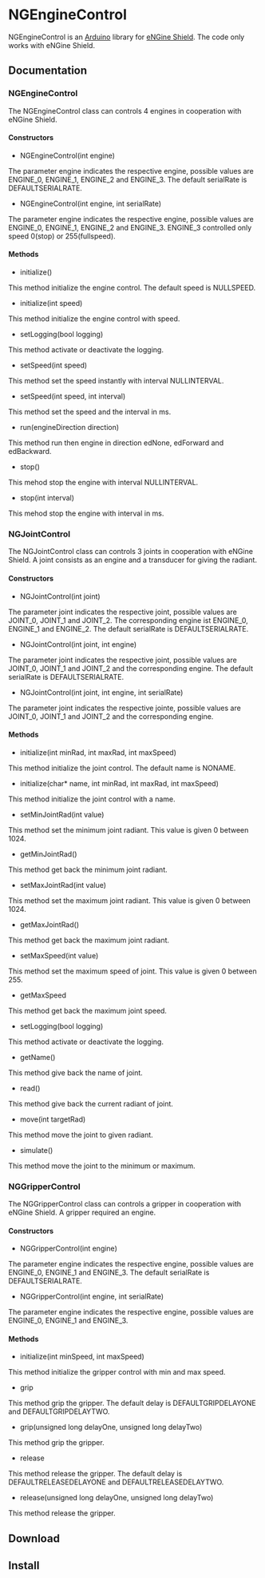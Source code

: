 #  NGEngineControl

NGEngineControl is an [Arduino](http://arduino.cc) library for [eNGine Shield](https://github.com/bart4223/NGEngineControl/wiki/Engine-Control).
The code only works with eNGine Shield.

## Documentation

### NGEngineControl

The NGEngineControl class can controls 4 engines in cooperation with eNGine Shield.

#### Constructors

* NGEngineControl(int engine)

The parameter engine indicates the respective engine, possible values are ENGINE_0, ENGINE_1, ENGINE_2 and ENGINE_3. The default serialRate is DEFAULTSERIALRATE.

* NGEngineControl(int engine, int serialRate)

The parameter engine indicates the respective engine, possible values are ENGINE_0, ENGINE_1, ENGINE_2 and ENGINE_3.
ENGINE_3 controlled only speed 0(stop) or 255(fullspeed).

#### Methods

* initialize()

This method initialize the engine control. The default speed is NULLSPEED.

* initialize(int speed)

This method initialize the engine control with speed.

* setLogging(bool logging)

This method activate or deactivate the logging.

* setSpeed(int speed)

This method set the speed instantly with interval NULLINTERVAL.

* setSpeed(int speed, int interval)

This method set the speed and the interval in ms.

* run(engineDirection direction)

This method run then engine in direction edNone, edForward and edBackward.

* stop()

This mehod stop the engine with interval NULLINTERVAL.

* stop(int interval)

This mehod stop the engine with interval in ms.

### NGJointControl

The NGJointControl class can controls 3 joints in cooperation with eNGine Shield. A joint consists as an engine and a transducer for giving the radiant.

#### Constructors

* NGJointControl(int joint)

The parameter joint indicates the respective joint, possible values are JOINT_0, JOINT_1 and JOINT_2. The corresponding engine ist ENGINE_0, ENGINE_1 and ENGINE_2. The default serialRate is DEFAULTSERIALRATE.

* NGJointControl(int joint, int engine)

The parameter joint indicates the respective joint, possible values are JOINT_0, JOINT_1 and JOINT_2 and the corresponding engine. The default serialRate is DEFAULTSERIALRATE.

* NGJointControl(int joint, int engine, int serialRate)

The parameter joint indicates the respective jointe, possible values are JOINT_0, JOINT_1 and JOINT_2 and the corresponding engine.

#### Methods

* initialize(int minRad, int maxRad, int maxSpeed)

This method initialize the joint control. The default name is NONAME.

* initialize(char* name, int minRad, int maxRad, int maxSpeed)

This method initialize the joint control with a name.

* setMinJointRad(int value)

This method set the minimum joint radiant. This value is given 0 between 1024.

* getMinJointRad()

This method get back the minimum joint radiant.

* setMaxJointRad(int value)

This method set the maximum joint radiant. This value is given 0 between 1024.

* getMaxJointRad()

This method get back the maximum joint radiant.

* setMaxSpeed(int value)

This method set the maximum speed of joint. This value is given 0 between 255.

* getMaxSpeed

This method get back the maximum joint speed.

* setLogging(bool logging)

This method activate or deactivate the logging.

* getName()

This method give back the name of joint.

* read()

This method give back the current radiant of joint.

* move(int targetRad)

This method move the joint to given radiant.

* simulate()

This method move the joint to the minimum or maximum.

### NGGripperControl

The NGGripperControl class can controls a gripper in cooperation with eNGine Shield. A gripper required an engine.

#### Constructors

* NGGripperControl(int engine)

The parameter engine indicates the respective engine, possible values are ENGINE_0, ENGINE_1 and ENGINE_3. The default serialRate is DEFAULTSERIALRATE.

* NGGripperControl(int engine, int serialRate)

The parameter engine indicates the respective engine, possible values are ENGINE_0, ENGINE_1 and ENGINE_3.

#### Methods

* initialize(int minSpeed, int maxSpeed)

This method initialize the gripper control with min and max speed.

* grip

This method grip the gripper. The default delay is DEFAULTGRIPDELAYONE and DEFAULTGRIPDELAYTWO.

* grip(unsigned long delayOne, unsigned long delayTwo)

This method grip the gripper. 

* release

This method release the gripper. The default delay is DEFAULTRELEASEDELAYONE and DEFAULTRELEASEDELAYTWO.

* release(unsigned long delayOne, unsigned long delayTwo)

This method release the gripper.

## Download

## Install
